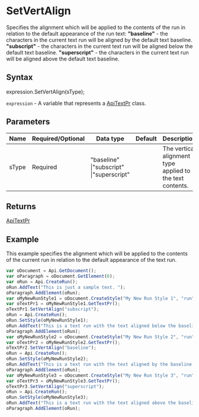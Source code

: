 # SetVertAlign

Specifies the alignment which will be applied to the contents of the run in relation to the default appearance of the run text:**"baseline"** - the characters in the current text run will be aligned by the default text baseline.**"subscript"** - the characters in the current text run will be aligned below the default text baseline.**"superscript"** - the characters in the current text run will be aligned above the default text baseline.

## Syntax

expression.SetVertAlign(sType);

`expression` - A variable that represents a [ApiTextPr](../ApiTextPr.md) class.

## Parameters

| **Name** | **Required/Optional** | **Data type** | **Default** | **Description** |
| ------------- | ------------- | ------------- | ------------- | ------------- |
| sType | Required | "baseline" &#124;"subscript" &#124;"superscript" |  | The vertical alignment type applied to the text contents. |

## Returns

[ApiTextPr](../../ApiTextPr/ApiTextPr.md)

## Example

This example specifies the alignment which will be applied to the contents of the current run in relation to the default appearance of the text run.

```javascript
var oDocument = Api.GetDocument();
var oParagraph = oDocument.GetElement(0);
var oRun = Api.CreateRun();
oRun.AddText("This is just a sample text. ");
oParagraph.AddElement(oRun);
var oMyNewRunStyle1 = oDocument.CreateStyle("My New Run Style 1", "run");
var oTextPr1 = oMyNewRunStyle1.GetTextPr();
oTextPr1.SetVertAlign("subscript");
oRun = Api.CreateRun();
oRun.SetStyle(oMyNewRunStyle1);
oRun.AddText("This is a text run with the text aligned below the baseline vertically. ");
oParagraph.AddElement(oRun);
var oMyNewRunStyle2 = oDocument.CreateStyle("My New Run Style 2", "run");
var oTextPr2 = oMyNewRunStyle2.GetTextPr();
oTextPr2.SetVertAlign("baseline");
oRun = Api.CreateRun();
oRun.SetStyle(oMyNewRunStyle2);
oRun.AddText("This is a text run with the text aligned by the baseline vertically. ");
oParagraph.AddElement(oRun);
var oMyNewRunStyle3 = oDocument.CreateStyle("My New Run Style 3", "run");
var oTextPr3 = oMyNewRunStyle3.GetTextPr();
oTextPr3.SetVertAlign("superscript");
oRun = Api.CreateRun();
oRun.SetStyle(oMyNewRunStyle3);
oRun.AddText("This is a text run with the text aligned above the baseline vertically.");
oParagraph.AddElement(oRun);
```
